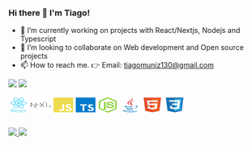 ### Hi there 👋 I'm Tiago!

- 🔭 I’m currently working on projects with React/Nextjs, Nodejs and Typescript
- 👯 I’m looking to collaborate on Web development and Open source projects
- 📫 How to reach me. 👉 Email: <a href="tiagomuniz130@gmail.com">tiagomuniz130@gmail.com</a>

<div align="left">
    <img 
        height="180em" 
        src="https://github-readme-stats.vercel.app/api?username=TiagoAraujoDev&show_icons=true&theme=dark&include_all_commits=true&count_private=true"
    />
    <img
        height="180em" 
        src="https://github-readme-stats.vercel.app/api/top-langs/?username=TiagoAraujoDev&layout=compact&langs_count=7&theme=dark"
        />
</div>
<div style="display: inline_block">
    <br>
    <img 
        align="center" 
        alt="Nextjs" 
        height="30" width="40" 
        src="https://raw.githubusercontent.com/devicons/devicon/master/icons/react/react-original-wordmark.svg"
    />
    <span>
        <img 
            align="center" 
            alt="Nextjs"
            style="background: 'white'"
            height="30" width="40" 
            src="https://raw.githubusercontent.com/devicons/devicon/master/icons/nextjs/nextjs-original-wordmark.svg"
        />
    </span>
    <img 
        align="center" 
        alt="Javascript" 
        height="30" width="40" 
        src="https://raw.githubusercontent.com/devicons/devicon/master/icons/javascript/javascript-plain.svg"
    />
    <img 
        align="center" 
        alt="Typescript" 
        height="30" 
        width="40" 
        src="https://raw.githubusercontent.com/devicons/devicon/master/icons/typescript/typescript-plain.svg"
    />
    <img align="center" alt="nodejs" height="30" width="40" src="https://raw.githubusercontent.com/devicons/devicon/master/icons/nodejs/nodejs-original.svg">
    <img align="center" alt="Java" height="30" width="40" src="https://raw.githubusercontent.com/devicons/devicon/master/icons/java/java-original.svg">
    <img align="center" alt="HTML" height="30" width="40" src="https://raw.githubusercontent.com/devicons/devicon/master/icons/html5/html5-original.svg">
    <img align="center" alt="CSS" height="30" width="40" src="https://raw.githubusercontent.com/devicons/devicon/master/icons/css3/css3-original.svg">
</div>
  
  ##
  
<div> 
  <a href = "mailto:tiagomuniz130@gmail.com">
    <img 
        src="https://img.shields.io/badge/-Gmail-%23333?style=for-the-badge&logo=gmail&logoColor=white" 
        target="_blank"
    />
  </a>
  <a href="https://www.linkedin.com/in/tiago-muniz-de-araujo-2b5b8a89/" target="_blank">
    <img 
        src="https://img.shields.io/badge/-LinkedIn-%230077B5?style=for-the-badge&logo=linkedin&logoColor=white" 
        target="_blank"
    />
  </a>
</div>
